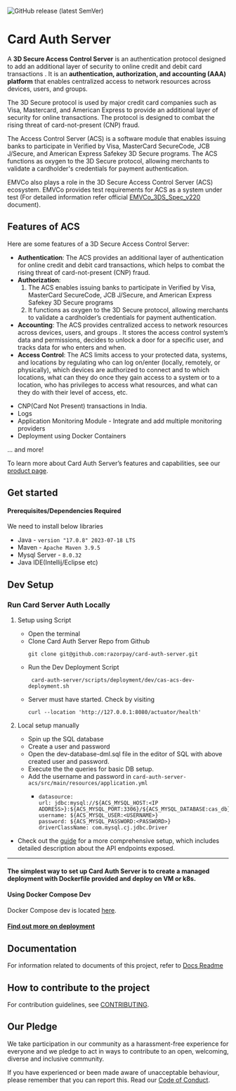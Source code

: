 ![GitHub release (latest SemVer)](https://img.shields.io/badge/release-v1.0.0-blue)

# Card Auth Server
A **3D Secure Access Control Server** is an authentication protocol designed to add an additional layer of security to online credit and debit card transactions . It is an **authentication, authorization, and accounting (AAA) platform** that enables centralized access to network resources across devices, users, and groups.

The 3D Secure protocol is used by major credit card companies such as Visa, Mastercard, and American Express to provide an additional layer of security for online transactions. The protocol is designed to combat the rising threat of card-not-present (CNP) fraud.

The Access Control Server (ACS) is a software module that enables issuing banks to participate in Verified by Visa, MasterCard SecureCode, JCB J/Secure, and American Express Safekey 3D Secure programs. The ACS functions as oxygen to the 3D Secure protocol, allowing merchants to validate a cardholder's credentials for payment authentication.

EMVCo also plays a role in the 3D Secure Access Control Server (ACS) ecosystem. EMVCo provides test requirements for ACS as a system under test (For detailed information refer official [EMVCo_3DS_Spec_v220](https://docs.3dsecure.io/3dsv2/_downloads/b412903d6e2c99b7828246fa10db5b3e/EMVCo_3DS_Spec_v220.pdf) document).

## Features of ACS

Here are some features of a 3D Secure Access Control Server:
* **Authentication**: The ACS provides an additional layer of authentication for online credit and debit card transactions, which helps to combat the rising threat of card-not-present (CNP) fraud.
* **Authorization**: 
  1. The ACS enables issuing banks to participate in Verified by Visa, MasterCard SecureCode, JCB J/Secure, and American Express Safekey 3D Secure programs 
  2. It functions as oxygen to the 3D Secure protocol, allowing merchants to validate a cardholder’s credentials for payment authentication.
* **Accounting**: The ACS provides centralized access to network resources across devices, users, and groups . It stores the access control system’s data and permissions, decides to unlock a door for a specific user, and tracks data for who enters and when.
* **Access Control**: The ACS limits access to your protected data, systems, and locations by regulating who can log on/enter (locally, remotely, or physically), which devices are authorized to connect and to which locations, what can they do once they gain access to a system or to a location, who has privileges to access what resources, and what can they do with their level of access, etc.

[//]: # (todo remove after approval)
* CNP(Card Not Present) transactions in India.
* Logs
* Application Monitoring Module - Integrate and add multiple monitoring providers
* Deployment using Docker Containers

\... and more!

To learn more about Card Auth Server’s features and capabilities, see our [product page](https://razorpay.com/).

## Get started 
#### Prerequisites/Dependencies Required
We need to install below libraries
* Java - `version "17.0.8" 2023-07-18 LTS`
* Maven - `Apache Maven 3.9.5`
* Mysql Server - `8.0.32`
* Java IDE(Intellij/Eclipse etc)

## Dev Setup
### Run Card Server Auth Locally
1. Setup using Script
   * Open the terminal
   * Clone Card Auth Server Repo from Github
     ```
     git clone git@github.com:razorpay/card-auth-server.git
     ```
   * Run the Dev Deployment Script 
     ```
      card-auth-server/scripts/deployment/dev/cas-acs-dev-deployment.sh  
     ```
   * Server must have started. Check by visiting 
      ```
      curl --location 'http://127.0.0.1:8080/actuator/health' 
     ```
  
2. Local setup manually
   * Spin up the SQL database
   * Create a user and password
   * Open the dev-database-dml.sql file in the editor of SQL with above created user and password.
   * Execute the the queries for basic DB setup.
   * Add the username and password in ``` card-auth-server-acs/src/main/resources/application.yml ```
     * ```
       datasource:
       url: jdbc:mysql://${ACS_MYSQL_HOST:<IP ADDRESS>}:${ACS_MYSQL_PORT:3306}/${ACS_MYSQL_DATABASE:cas_db}
       username: ${ACS_MYSQL_USER:<USERNAME>}
       password: ${ACS_MYSQL_PASSWORD:<PASSWORD>}
       driverClassName: com.mysql.cj.jdbc.Driver 
       ```

[//]: # (//todo add link to swagger page )
  * Check out the [guide]() for a more comprehensive setup, which includes detailed description about the API endpoints exposed.




---
####  The simplest way to set up Card Auth Server is to create a managed deployment with Dockerfile provided and deploy on VM or k8s.
#### Using Docker Compose Dev
Docker Compose dev is located [here](https://github.com/razorpay/card-auth-server/blob/master/scripts/deployment/dockerconf/card-auth-server-acs/docker-compose-dev.yaml).


#### [Find out more on deployment](docs/README_DEPLOY.md)

## Documentation
For information related to documents of this project, refer to [Docs Readme](docs/README.md)

## How to contribute to the project
For contribution guidelines, see [CONTRIBUTING](CONTRIBUTING.md).

## Our Pledge
We take participation in our community as a harassment-free experience for everyone and we pledge to act in ways to contribute to an open, welcoming, diverse and inclusive community.

If you have experienced or been made aware of unacceptable behaviour, please remember that you can report this. Read our [Code of Conduct](CODE_OF_CONDUCT).







[//]: # ()
[//]: # (You can start Card Auth Server ACS following below steps.)

[//]: # (* Checkout Card Auth Server Repo)

[//]: # (    ```)

[//]: # (    git clone git@github.com:razorpay/card-auth-server.git)

[//]: # (    ```)

[//]: # (* Go to Card Auth Server Repo directory)

[//]: # (    ``` )

[//]: # (    cd card-auth-server)

[//]: # (    ```)

[//]: # (* Create java jar binaries via)

[//]: # (    ```)

[//]: # (    mvn clean install -U)

[//]: # (    ```)

[//]: # (* Go to docker compose file directory)

[//]: # (    ```)

[//]: # (    cd ./scripts/deployment/dockerconf/card-auth-server/)

[//]: # (    ```)

[//]: # (* Run below command)

[//]: # (    ```)

[//]: # (    docker-compose -f docker-compose-dev.yaml up)

[//]: # (    ```)

[//]: # (* Check if server is up)

[//]: # (    ```)

[//]: # (    curl --location 'http://127.0.0.1:8080/actuator/health')

[//]: # (    ```)